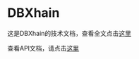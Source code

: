 # DBXhain

这是DBXhain的技术文档，查看全文点击[这里](/introduction.md)

查看API文档，请点击[这里](https://github.com/dbxone/tech-doc/blob/master/api-summary.md)

